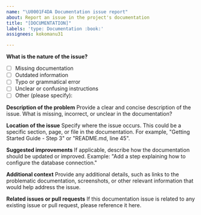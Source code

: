 ```yaml
---
name: "\U0001F4DA Documentation issue report"
about: Report an issue in the project's documentation
title: "[DOCUMENTATION]"
labels: 'type: Documentation :book:'
assignees: kokomanu31

---
```


**What is the nature of the issue?**
- [ ] Missing documentation
- [ ] Outdated information
- [ ] Typo or grammatical error
- [ ] Unclear or confusing instructions
- [ ] Other (please specify):

**Description of the problem**
Provide a clear and concise description of the issue. What is missing, incorrect, or unclear in the documentation?

**Location of the issue**
Specify where the issue occurs. This could be a specific section, page, or file in the documentation. For example, "Getting Started Guide - Step 3" or "README.md, line 45".

**Suggested improvements**
If applicable, describe how the documentation should be updated or improved. Example: "Add a step explaining how to configure the database connection."

**Additional context**
Provide any additional details, such as links to the problematic documentation, screenshots, or other relevant information that would help address the issue.

**Related issues or pull requests**
If this documentation issue is related to any existing issue or pull request, please reference it here.

